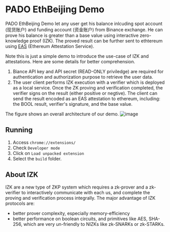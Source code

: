 # PADO EthBeijing Demo

PADO EthBeijing Demo let any user get his balance inlcuding spot account (现货账户) and funding account (资金账户) from Binance exchange. He can prove his  balance is greater than a base value using interactive zero-knowledge proof (IZK). The proved result can be further sent to ethtereum using [EAS](https://attest.sh/) (Ethereum Attestation Service). 

Note this is just a simple demo to introduce the use-case of IZK and attestations. Here are some details for better comprehension.
1. Biance API key and API secret (READ-ONLY priviledge) are required for authentication and authorization purpose to retrieve the user data.
2. The user client performs IZK execution with a verifier which is deployed as a local service. Once the ZK proving and verification completed, the verifier signs on the result (either positive or negtive). The client can send the result encoded as an EAS attestation to ethereum, including: the BOOL result, verifier's signature, and the base value. 

The figure shows an overall architecture of our demo. 
![image](https://user-images.githubusercontent.com/17900089/230559026-b7c539f5-7d75-44b7-8b26-70728c84fbba.png)


## Running

1. Access `chrome://extensions/`
2. Check `Developer mode`
3. Click on `Load unpacked extension`
4. Select the `build` folder.

## About IZK

IZK are a new type of ZKP system which requires a zk-prover and a zk-verifier to interactively communicate with each us, and complete the proving and verification process integrally. The major advantage of IZK protocols are:
* better prover complexity, especially memory-efficiency
* better performance on boolean circuits, and primitives like AES, SHA-256, which are very un-friendly to NIZKs like zk-SNARKs or zk-STARKs.


